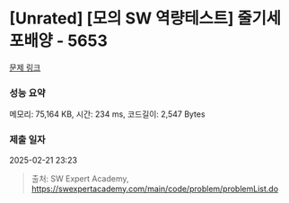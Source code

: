 # [Unrated] [모의 SW 역량테스트] 줄기세포배양 - 5653 

[문제 링크](https://swexpertacademy.com/main/code/problem/problemDetail.do?contestProbId=AWXRJ8EKe48DFAUo) 

### 성능 요약

메모리: 75,164 KB, 시간: 234 ms, 코드길이: 2,547 Bytes

### 제출 일자

2025-02-21 23:23



> 출처: SW Expert Academy, https://swexpertacademy.com/main/code/problem/problemList.do